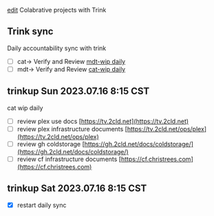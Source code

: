 [edit](https://github.com/christrees/wip/edit/main/trinkcolab/README.md)
Colabrative projects with Trink

## Trink sync
Daily accountability sync with trink
- [ ] cat-> Verify and Review [mdt-wip daily]()
- [ ] mdt-> Verify and Review [cat-wip daily](https://github.com/christrees/wip/edit/main/trinkcolab/README.md)
## trinkup Sun 2023.07.16 8:15 CST
cat wip daily
- [ ] review plex use docs [https://tv.2cld.net](https://tv.2cld.net)
- [ ] review plex infrastructure documents [https://tv.2cld.net/ops/plex](https://tv.2cld.net/ops/plex)
- [ ] review gh coldstorage [https://gh.2cld.net/docs/coldstorage/](https://gh.2cld.net/docs/coldstorage/)
- [ ] review cf infrastructure documents [https://cf.christrees.com](https://cf.christrees.com)

## trinkup Sat 2023.07.16 8:15 CST
- [x] restart daily sync

